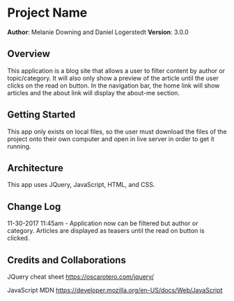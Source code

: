 # Project Name

**Author**: Melanie Downing and Daniel Logerstedt
**Version**: 3.0.0

## Overview
This application is a blog site that allows a user to filter content by author or topic/category. It will also only show a preview of the article until the user clicks on the read on button. In the navigation bar, the home link will show articles and the about link will display the about-me section.

## Getting Started
This app only exists on local files, so the user must download the files of the project onto their own computer and open in live server in order to get it running.

## Architecture
This app uses JQuery, JavaScript, HTML, and CSS.

## Change Log
11-30-2017 11:45am - Application now can be filtered but author or category. Articles are displayed as teasers until the read on button is clicked.

## Credits and Collaborations
JQuery cheat sheet
https://oscarotero.com/jquery/

JavaScript MDN
https://developer.mozilla.org/en-US/docs/Web/JavaScript
